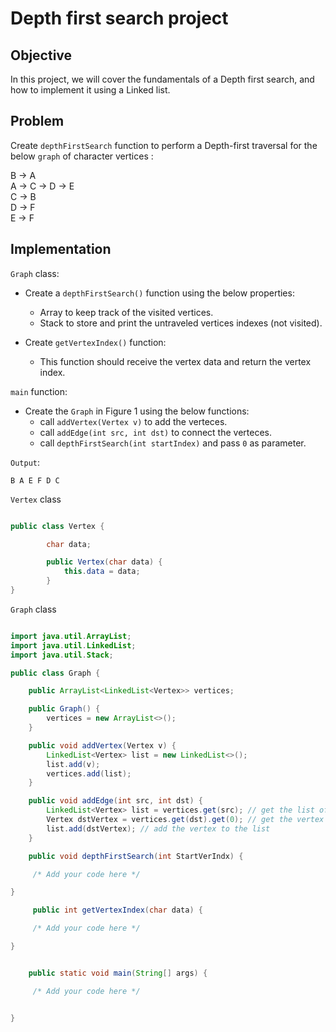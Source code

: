 # Depth first search project  
  

## Objective

In this project, we will cover the fundamentals of a Depth first search, and how to implement it using a Linked list.


## Problem


Create `depthFirstSearch` function to perform a Depth-first traversal for the below `graph` of character vertices :  

B -> A  
A -> C -> D -> E  
C -> B  
D -> F  
E -> F  

## Implementation

`Graph` class:   
- Create a `depthFirstSearch()` function using the below properties:
  - Array to keep track of the visited vertices.  
  - Stack to store and print the untraveled vertices indexes (not visited).

- Create `getVertexIndex()` function:  
  - This function should receive the vertex data and return the vertex index.  

`main` function:   
- Create the `Graph` in Figure 1 using the below functions:    
  - call `addVertex(Vertex v)` to add the verteces.  
  - call `addEdge(int src, int dst)` to connect the verteces.  
  - call `depthFirstSearch(int startIndex)` and pass `0` as parameter.
 
`Output`:  
  
  ```
  B A E F D C
  ```

`Vertex` class  

```java

public class Vertex {

        char data;

        public Vertex(char data) {
            this.data = data;
        }
}

```

`Graph` class  

```java

import java.util.ArrayList;
import java.util.LinkedList;
import java.util.Stack;

public class Graph {

    public ArrayList<LinkedList<Vertex>> vertices;

    public Graph() {
        vertices = new ArrayList<>();
    }

    public void addVertex(Vertex v) {
        LinkedList<Vertex> list = new LinkedList<>();
        list.add(v);
        vertices.add(list);
    }

    public void addEdge(int src, int dst) {
        LinkedList<Vertex> list = vertices.get(src); // get the list of vertices at index src
        Vertex dstVertex = vertices.get(dst).get(0); // get the vertex at index dst
        list.add(dstVertex); // add the vertex to the list
    }

    public void depthFirstSearch(int StartVerIndx) {

     /* Add your code here */ 

}

     public int getVertexIndex(char data) {

     /* Add your code here */ 

}


    public static void main(String[] args) {

     /* Add your code here */ 


}
```



